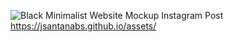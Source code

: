 ![Black Minimalist Website Mockup Instagram Post](https://github.com/user-attachments/assets/d5e66cbb-bf83-4cc9-adba-6fc612ed2b49)
https://jsantanabs.github.io/assets/
